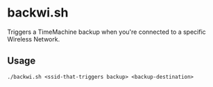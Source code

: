 # backwi.sh
Triggers a TimeMachine backup when you're connected to a specific Wireless Network.

## Usage
`./backwi.sh <ssid-that-triggers backup> <backup-destination>`